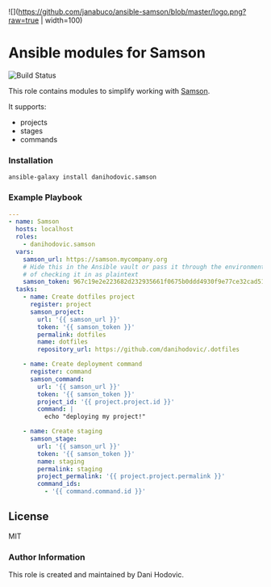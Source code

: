 ![](https://github.com/janabuco/ansible-samson/blob/master/logo.png?raw=true | width=100)
# Ansible modules for Samson

![Build Status](https://travis-ci.org/danihodovic/ansible-samson.svg?branch=master)

This role contains modules to simplify working with
[Samson](https://github.com/zendesk/samson).

It supports:

- projects
- stages
- commands

### Installation
```
ansible-galaxy install danihodovic.samson
```

### Example Playbook

```yml
---
- name: Samson
  hosts: localhost
  roles:
    - danihodovic.samson
  vars:
    samson_url: https://samson.mycompany.org
    # Hide this in the Ansible vault or pass it through the environment instead
    # of checking it in as plaintext
    samson_token: 967c19e2e223682d232935661f0675b0ddd4930f9e77ce32cad51bc65b24bbbc
  tasks:
    - name: Create dotfiles project
      register: project
      samson_project:
        url: '{{ samson_url }}'
        token: '{{ samson_token }}'
        permalink: dotfiles
        name: dotfiles
        repository_url: https://github.com/danihodovic/.dotfiles

    - name: Create deployment command
      register: command
      samson_command:
        url: '{{ samson_url }}'
        token: '{{ samson_token }}'
        project_id: '{{ project.project.id }}'
        command: |
          echo "deploying my project!"

    - name: Create staging
      samson_stage:
        url: '{{ samson_url }}'
        token: '{{ samson_token }}'
        name: staging
        permalink: staging
        project_permalink: '{{ project.project.permalink }}'
        command_ids:
          - '{{ command.command.id }}'
```

License
-------

MIT

### Author Information

This role is created and maintained by Dani Hodovic.
